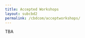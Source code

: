 ```yaml
---
title: Accepted Workshops 
layout: subcbd2
permalink: /cbdcom/acceptworkshops/
---
```


TBA
<!-- <h3>Special Sessions - IEEE CBDCom 2025</h3>
<hr/>
TBA
<h3>Workshops - IEEE CBDCom 2025</h3>
<hr/>
TBA -->